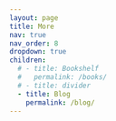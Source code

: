 ```yaml
---
layout: page
title: More
nav: true
nav_order: 8
dropdown: true
children:
  # - title: Bookshelf
  #   permalink: /books/
  # - title: divider
  - title: Blog
    permalink: /blog/
---
```

